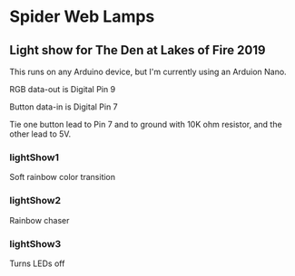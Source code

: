 # Spider Web Lamps
## Light show for The Den at Lakes of Fire 2019

This runs on any Arduino device, but I'm currently using an Arduion Nano.

RGB data-out is Digital Pin 9

Button data-in is Digital Pin 7

Tie one button lead to Pin 7 and to ground with 10K ohm resistor, and the other lead to 5V.

### lightShow1
Soft rainbow color transition

### lightShow2
Rainbow chaser

### lightShow3
Turns LEDs off
